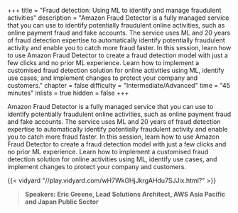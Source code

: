 +++
title = "Fraud detection: Using ML to identify and manage fraudulent activities"
description = "Amazon Fraud Detector is a fully managed service that you can use to identify potentially fraudulent online activities, such as online payment fraud and fake accounts. The service uses ML and 20 years of fraud detection expertise to automatically identify potentially fraudulent activity and enable you to catch more fraud faster. In this session, learn how to use Amazon Fraud Detector to create a fraud detection model with just a few clicks and no prior ML experience. Learn how to implement a customised fraud detection solution for online activities using ML, identify use cases, and implement changes to protect your company and customers."
chapter = false
difficulty = "Intermediate/Advanced"
time = "45 minutes"
inlists = true
hidden = false
+++

Amazon Fraud Detector is a fully managed service that you can use to identify potentially fraudulent online activities, such as online payment fraud and fake accounts. The service uses ML and 20 years of fraud detection expertise to automatically identify potentially fraudulent activity and enable you to catch more fraud faster. In this session, learn how to use Amazon Fraud Detector to create a fraud detection model with just a few clicks and no prior ML experience. Learn how to implement a customised fraud detection solution for online activities using ML, identify use cases, and implement changes to protect your company and customers.

{{< vidyard "//play.vidyard.com/wH7WkGHjJkrgAHdu7SJJix.html?" >}}

> **Speakers: Eric Greene, Lead Solutions Architect, AWS Asia Pacific and Japan Public Sector** 